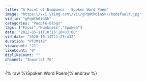 ```yaml
---
title: "A Facet of Numbness   Spoken Word Poem"
image: "https:\/\/i.ytimg.com\/vi\/gPqWtk6iGSk\/hqdefault.jpg"
vid_id: "gPqWtk6iGSk"
categories: "People-Blogs"
tags: ["Facet","Numbness","Spoken"]
date: "2022-05-11T10:15:10+03:00"
vid_date: "2020-10-14T11:25:43Z"
duration: "PT2M11S"
viewcount: "21"
likeCount: "0"
dislikeCount: ""
channel: "Inmortal 76"
---
```

{% raw %}Spoken Word Poem{% endraw %}
